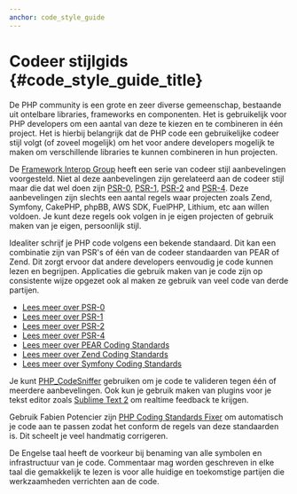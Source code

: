 ```yaml
---
anchor: code_style_guide
---
```


# Codeer stijlgids  {#code_style_guide_title}

De PHP community is een grote en zeer diverse gemeenschap, bestaande uit ontelbare libraries, frameworks en componenten. Het is
gebruikelijk voor PHP developers om een aantal van deze te kiezen en te combineren in één project. Het is hierbij belangrijk dat de PHP code
een gebruikelijke codeer stijl volgt (of zoveel mogelijk) om het voor andere developers mogelijk te maken om verschillende libraries te
kunnen combineren in hun projecten.

De [Framework Interop Group][fig] heeft een serie van codeer stijl aanbevelingen voorgesteld. Niet al deze aanbevelingen zijn
gerelateerd aan de codeer stijl maar die dat wel doen zijn [PSR-0][psr0], [PSR-1][psr1], [PSR-2][psr2] and [PSR-4][psr4].
Deze aanbevelingen zijn slechts een aantal regels waar projecten zoals Zend, Symfony, CakePHP, phpBB, AWS SDK, FuelPHP, Lithium, etc
aan willen voldoen. Je kunt deze regels ook volgen in je eigen projecten of gebruik maken van je eigen, persoonlijk stijl.

Idealiter schrijf je PHP code volgens een bekende standaard. Dit kan een combinatie zijn van PSR's of één van de codeer
standaarden van PEAR of Zend. Dit zorgt ervoor dat andere developers eenvoudig je code kunnen lezen en begrijpen. Applicaties
die gebruik maken van je code zijn op consistente wijze opgezet ook al maken ze gebruik van veel code van derde partijen.

* [Lees meer over PSR-0][psr0]
* [Lees meer over PSR-1][psr1]
* [Lees meer over PSR-2][psr2]
* [Lees meer over PSR-4][psr4]
* [Lees meer over PEAR Coding Standards][pear-cs]
* [Lees meer over Zend Coding Standards][zend-cs]
* [Lees meer over Symfony Coding Standards][symfony-cs]

Je kunt [PHP_CodeSniffer][phpcs] gebruiken om je code te valideren tegen één of meerdere aanbevelingen. Ook kun je gebruik
maken van plugins voor je tekst editor zoals [Sublime Text 2][st-cs] om realtime feedback te krijgen.

Gebruik Fabien Potencier zijn [PHP Coding Standards Fixer][phpcsfixer] om automatisch je code aan te passen zodat het conform de
regels van deze standaarden is. Dit scheelt je veel handmatig corrigeren.

De Engelse taal heeft de voorkeur bij benaming van alle symbolen en infrastructuur van je code. Commentaar mag worden geschreven
in elke taal die gemakkelijk te lezen is voor alle huidige en toekomstige partijen die werkzaamheden verrichten aan de code.

[fig]: http://www.php-fig.org/
[psr0]: https://github.com/php-fig/fig-standards/blob/master/accepted/PSR-0.md
[psr1]: https://github.com/php-fig/fig-standards/blob/master/accepted/PSR-1-basic-coding-standard.md
[psr2]: https://github.com/php-fig/fig-standards/blob/master/accepted/PSR-2-coding-style-guide.md
[psr4]: https://github.com/php-fig/fig-standards/blob/master/accepted/PSR-4-autoloader.md
[pear-cs]: http://pear.php.net/manual/en/standards.php
[zend-cs]: http://framework.zend.com/wiki/display/ZFDEV2/Coding+Standards
[symfony-cs]: http://symfony.com/doc/current/contributing/code/standards.html
[phpcs]: http://pear.php.net/package/PHP_CodeSniffer/
[st-cs]: https://github.com/benmatselby/sublime-phpcs
[phpcsfixer]: http://cs.sensiolabs.org/
